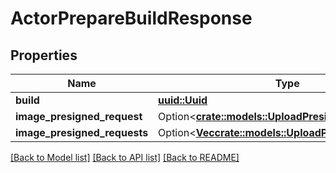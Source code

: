 # ActorPrepareBuildResponse

## Properties

Name | Type | Description | Notes
------------ | ------------- | ------------- | -------------
**build** | [**uuid::Uuid**](uuid::Uuid.md) |  | 
**image_presigned_request** | Option<[**crate::models::UploadPresignedRequest**](UploadPresignedRequest.md)> |  | [optional]
**image_presigned_requests** | Option<[**Vec<crate::models::UploadPresignedRequest>**](UploadPresignedRequest.md)> |  | [optional]

[[Back to Model list]](../README.md#documentation-for-models) [[Back to API list]](../README.md#documentation-for-api-endpoints) [[Back to README]](../README.md)


